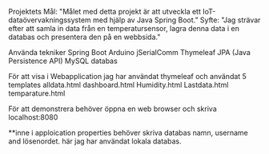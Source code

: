 Projektets Mål: "Målet med detta projekt är att utveckla ett IoT-dataövervakningssystem med hjälp av Java Spring Boot.” Syfte: "Jag strävar efter att samla in data från en temperatursensor, lagra denna data i en databas och presentera den på en webbsida."

Använda tekniker Spring Boot Arduino jSerialComm Thymeleaf JPA (Java Persistence API) MySQL databas

För att visa i Webapplication jag har användat thymeleaf och användat 5 templates alldata.html dashboard.html Humidity.html Lastdata.html temparature.html

För att demonstrera behöver öppna en web browser och skriva localhost:8080

**inne i apploication properties behöver skriva databas namn, username and lösenordet. här jag har användat lokala databas.

